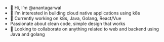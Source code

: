 - 👋 Hi, I’m @anantagarwal
- 👀 I’m interested in building cloud native applications using k8s
- 🌱 Currently working on k8s, Java, Golang, React/Vue
- Passionate about clean code, simple design that works
- 💞️ Looking to collaborate on anything related to web and backend using Java and golang

<!---
anantagarwal/anantagarwal is a ✨ special ✨ repository because its `README.md` (this file) appears on your GitHub profile.
You can click the Preview link to take a look at your changes.
--->
